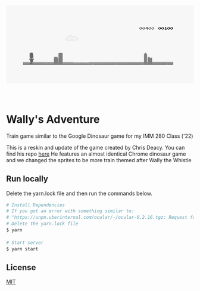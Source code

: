 <h1 align="center">
  <br>
  <a href="https://chrisdothtml.github.io/chrome-dino" target="_blank"><img width="636" src="assets/preview.png" alt="chrome-dino"></a>
  <br>
  <br>
</h1>

# Wally's Adventure

Train game similar to the Google Dinosaur game for my IMM 280 Class ('22)

This is a reskin and update of the game created by Chris Deacy. You can find his repo [here](https://github.com/chrisdothtml/chrome-dino)
He features an almost identical Chrome dinosaur game and we changed the sprites to be more
train themed after Wally the Whistle

## Run locally

Delete the yarn.lock file and then run the commands below.

```bash
# Install Dependencies
# If you got an error with something similar to:
# "https://unpm.uberinternal.com/ocular/-/ocular-0.2.16.tgz: Request failed \"401 Unauthorized\"".
# Delete the yarn.lock file
$ yarn

# Start server
$ yarn start
```

## License

[MIT](license)
